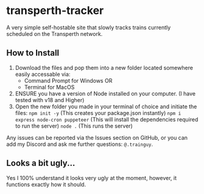 # transperth-tracker
A very simple self-hostable site that slowly tracks trains currently scheduled on the Transperth network.

## How to Install
1. Download the files and pop them into a new folder located somewhere easily accessable via:
   - Command Prompt for Windows
     OR
   - Terminal for MacOS
2. ENSURE you have a version of Node installed on your computer. (I have tested with v18 and Higher)
3. Open the new folder you made in your terminal of choice and initiate the files:
   `npm init -y` (This creates your package.json instantly)
   `npm i express node-cron puppeteer` (This will install the dependencies required to run the server)
   `node .` (This runs the server)

Any issues can be reported via the Issues section on GitHub, or you can add my Discord and ask me further questions: `@.trainguy`.

## Looks a bit ugly...
Yes I 100% understand it looks very ugly at the moment, however, it functions exactly how it should.
